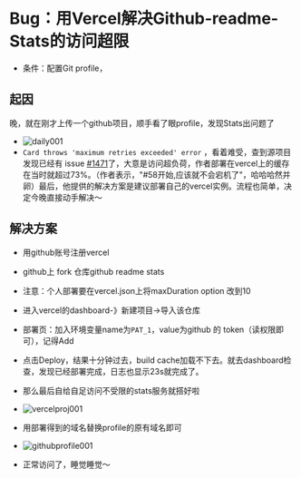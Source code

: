 # Bug：用Vercel解决Github-readme-Stats的访问超限

- 条件：配置Git profile，

## 起因

晚，就在刚才上传一个github项目，顺手看了眼profile，发现Stats出问题了

- ![daily001](https://s2.loli.net/2023/04/11/S8eF6n9yI5oEWDH.png)
- `Card throws 'maximum retries exceeded' error` ，看着难受，查到源项目发现已经有 issue [#1471](https://github.com/anuraghazra/github-readme-stats/issues/1471)了，大意是访问超负荷，作者部署在vercel上的缓存在当时就超过73%。（作者表示，"#58开始,应该就不会宕机了"，哈哈哈然并卵）最后，他提供的解决方案是建议部署自己的vercel实例。流程也简单，决定今晚直接动手解决～

## 解决方案

- 用github账号注册vercel
- github上 fork 仓库github readme stats 
- 注意：个人部署要在vercel.json上将maxDuration option 改到10
- 进入vercel的dashboard-》新建项目->导入该仓库
- 部署页：加入环境变量name为`PAT_1`，value为github 的 token（读权限即可），记得Add
- 点击Deploy，结果十分钟过去，build cache加载不下去。就去dashboard检查，发现已经部署完成，日志也显示23s就完成了。
- 那么最后自给自足访问不受限的stats服务就搭好啦

- ![vercelproj001](https://s2.loli.net/2023/04/11/KFXnDaRUShAuotl.png)
- 用部署得到的域名替换profile的原有域名即可
- ![githubprofile001](https://s2.loli.net/2023/04/11/6xOoGKL752bfTHD.png)
- 正常访问了，睡觉睡觉～



